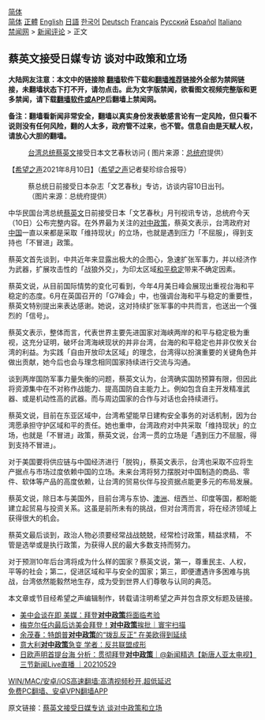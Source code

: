  <!-- 面包屑导航 --> <div class="breadcrumb"><!-- GTranslate: https://gtranslate.io/ -->  <div class="switcher notranslate">  <div class="selected">  <a href="#" onclick="return false;"> 简体</a>  </div>  <div class="option">  <a href="https://www.bannedbook.org" onclick="doGTranslate('zh-CN|zh-CN');jQuery('div.switcher div.selected a').html(jQuery(this).html());return false;" title="简体中文" class="nturl selected"> 简体</a>  <a href="https://www.bannedbook.org/zh-tw/" onclick="doGTranslate('zh-CN|zh-TW');jQuery('div.switcher div.selected a').html(jQuery(this).html());return false;" title="繁體中文" class="nturl"> 正體</a>  <a href="https://www.bannedbook.org/en/" onclick="doGTranslate('zh-CN|en');jQuery('div.switcher div.selected a').html(jQuery(this).html());return false;" title="English" class="nturl"> English</a>  <a href="https://www.bannedbook.org/ja/" onclick="doGTranslate('zh-CN|ja');jQuery('div.switcher div.selected a').html(jQuery(this).html());return false;" title="日本語" class="nturl"> 日語</a>  <a href="https://www.bannedbook.org/ko/" onclick="doGTranslate('zh-CN|ko');jQuery('div.switcher div.selected a').html(jQuery(this).html());return false;" title="한국어" class="nturl"> 한국어</a>  <a href="https://www.bannedbook.org/de/" onclick="doGTranslate('zh-CN|de');jQuery('div.switcher div.selected a').html(jQuery(this).html());return false;" title="Deutsch" class="nturl"> Deutsch</a>  <a href="https://www.bannedbook.org/fr/" onclick="doGTranslate('zh-CN|fr');jQuery('div.switcher div.selected a').html(jQuery(this).html());return false;" title="Français" class="nturl"> Français</a>  <a href="https://www.bannedbook.org/ru/" onclick="doGTranslate('zh-CN|ru');jQuery('div.switcher div.selected a').html(jQuery(this).html());return false;" title="Русский" class="nturl"> Русский</a>  <a href="https://www.bannedbook.org/es/" onclick="doGTranslate('zh-CN|es');jQuery('div.switcher div.selected a').html(jQuery(this).html());return false;" title="Español" class="nturl"> Español</a>  <a href="https://www.bannedbook.org/it/" onclick="doGTranslate('zh-CN|it');jQuery('div.switcher div.selected a').html(jQuery(this).html());return false;" title="Italiano" class="nturl"> Italiano</a>  </div>  </div>      <div class='breadcrumb-sub'><!-- Breadcrumb NavXT 6.3.0 --> <a href="https://www.bannedbook.org/" class="home">禁闻网</a> &gt; <a href="https://www.bannedbook.org/bnews/comments/" class="category">新闻评论</a> &gt; 正文</div></div><h2>蔡英文接受日媒专访 谈对中政策和立场</h2> <p class="notice"><b>大陆网友注意：本文中的链接除 <a href="https://github.com/bannedbook/fanqiang" >翻墙</a>软件下载和<a href="https://github.com/killgcd/justmysocks/blob/master/README.md">翻墙推荐</a>链接外全部为禁网链接，未翻墙状态下打不开，请勿点击。此为文字版禁闻，欲看图文视频完整版和更多禁闻，请下载<a href="https://github.com/bannedbook/fanqiang">翻墙软件或APP</a>后翻墙上禁闻网。</p><p>备注：翻墙看新闻非常安全，翻墙以真实身份发表敏感言论有一定风险，但只看不说则没有任何风险，翻的人太多，政府管不过来，也不管。信息自由是天赋人权，请放心大胆的翻墙。</b></p>  <div class="entry"> <figure><figcaption><a href="https://www.bannedbook.org/bnews/tag/%e5%8f%b0%e6%b9%be/" class="st_tag internal_tag" rel="tag" title="标签 台湾 下的日志">台湾</a><a href="https://www.bannedbook.org/bnews/tag/%E6%80%BB%E7%BB%9F%E8%94%A1%E8%8B%B1%E6%96%87/" class="st_tag internal_tag" rel="tag" title="标签 总统蔡英文 下的日志">总统蔡英文</a>接受日本文艺春秋访问  ( 图片来源：<a href="https://www.bannedbook.org/bnews/tag/%E6%80%BB%E7%BB%9F%E5%BA%9C/" class="st_tag internal_tag" rel="tag" title="标签 总统府 下的日志">总统府</a>提供）</figcaption></figure> <p>【<span class='wp_keywordlink_affiliate'><a href="https://www.soundofhope.org" title="希望之声" target="_blank">希望之声</a></span>2021年8月10日】（<a href="https://www.bannedbook.org/bnews/tag/%e5%b8%8c%e6%9c%9b%e4%b9%8b%e5%a3%b0/" class="st_tag internal_tag" rel="tag" title="标签 希望之声 下的日志">希望之声</a>记者斐珍综合报导）</p> <figure><figcaption>蔡总统日前接受日本杂志「文艺春秋」专访，访谈内容10日出刊。（图片来源：总统府提供）</figcaption></figure> <p>中华民国台湾总统<a href="https://www.bannedbook.org/bnews/tag/%e8%94%a1%e8%8b%b1%e6%96%87/" class="st_tag internal_tag" rel="tag" title="标签 蔡英文 下的日志">蔡英文</a>日前接受日本「文艺春秋」月刊视讯专访，总统府今天（10日）公布完整内容。在外界最为关注的<a href="https://www.bannedbook.org/bnews/tag/%E5%AF%B9%E4%B8%AD%E6%94%BF%E7%AD%96/" class="st_tag internal_tag" rel="tag" title="标签 对中政策 下的日志">对中政策</a>，蔡英文表示，台湾政府对<span class='wp_keywordlink_affiliate'><a href="https://www.bannedbook.org/" title="中国" target="_blank">中国</a></span>一直以来都是采取「维持现状」的立场，也就是遇到压力「不屈服」，得到支持也「不冒进」政策。</p> <p>蔡英文首先谈到，中共近年来显露出极大的企图心，急速扩张军事力，并以经济作为武器，扩展攻击性的「战狼外交」，为印太区域<a href="https://www.bannedbook.org/bnews/tag/%e5%92%8c%e5%b9%b3%e7%a8%b3%e5%ae%9a/" class="st_tag internal_tag" rel="tag" title="标签 和平稳定 下的日志">和平稳定</a>带来不确定因素。</p>  <p>蔡英文说，从目前国际情势的变化可看到，今年4月美日峰会展现出重视台海和平稳定的态度。6月在英国召开的「G7峰会」中，也强调台海和平与稳定的重要性，蔡英文特别提出来表达感谢。她说，这对持续扩张军事的中共而言，也送出一个强烈的「信号」。</p> <p>蔡英文表示，整体而言，代表世界主要先进国家对海峡两岸的和平与稳定极为重视，这充分证明，破坏台湾海峡现状的并非台湾，台海的和平稳定也并非仅攸关台湾的利益。为实践「自由开放印太区域」的理念，台湾得以扮演重要的关键角色并做出贡献，她今后也会与理念相同国家持续进行交流与沟通。</p> <p>谈到两岸国防军事力量失衡的问题，蔡英文认为，台湾确实国防预算有限，但因此将资源集中在不对称作战能力、提高国防自主能力上。例如包含自主开发精准武器、或是机动性高的武器。而与周边国家的合作与对话也会持续进行。</p>  <p>蔡英文说，目前在东亚区域中，台湾希望能早日建构安全事务的对话机制，因为台湾愿承担守护区域和平的责任。她也重申，台湾政府对中共采取「维持现状」的立场，也就是「不冒进」政策，蔡英文说，台湾一贯的立场是「遇到压力不屈服，得到支持不冒进」。</p> <p>对于美国要将供应链与中国经济进行「脱钩」，蔡英文表示，台湾也采取不应将生产据点与市场过度依赖中国的立场。未来台湾将努力摆脱对中国制造的商品、零件、软体等产品的高度依赖，让台湾的贸易伙伴与投资据点能更多元的布局发展。</p> <p>蔡英文说，除日本与美国外，目前台湾与东协、<a href="https://www.bannedbook.org/bnews/tag/%e6%be%b3%e6%b4%b2/" class="st_tag internal_tag" rel="tag" title="标签 澳洲 下的日志">澳洲</a>、纽西兰、印度等国，都盼能建立起贸易与投资关系。这虽是前所未有的挑战，但对台湾而言，将在经济领域上获得很大的机会。</p>  <p>蔡英文最后谈到，政治人物必须要经常战战兢兢，经常检讨政策，精益求精， 不管是选举或是执行政策，为获得人民的最大多数支持而努力。</p> <p>对于预测10年后台湾将成为什么样的国家？蔡英文说，第一，尊重民主、人权，平等的社会；第二，促进区域和平与安全的国家；第三，即便遭遇许多困难与挑战，台湾依然能毅然地生存，成为受到世界人们尊敬与认同的典范。</p> <p>本文章或节目经希望之声编辑制作，转载请注明希望之声并包含原文标题及链接。 </p>  <ul class='op-related-articles' title='相关阅读'> <li><a href='https://www.bannedbook.org/bnews/comments/20210724/1593067.html' target='_blank'>美中会谈在即 美媒：拜登<b>对中政策</b>将面临考验</a></li> <li><a href='https://www.bannedbook.org/bnews/taiwannews/20210716/1588090.html' target='_blank'>梅克尔任内最后访美会拜登！<b>对中政策</b>挨批｜寰宇扫描</a></li> <li><a href='https://www.bannedbook.org/bnews/ssgc/20210617/1568897.html' target='_blank'>余茂春：特朗普<b>对中政策</b>的“拨乱反正” 在美欧得到延续</a></li> <li><a href='https://www.bannedbook.org/bnews/cnnews/20210612/1565256.html' target='_blank'>意大利<b>对中政策</b>急变 学者：反共联盟成形</a></li> <li><a href='https://www.bannedbook.org/bnews/bannedvideo/20210529/1556129.html' target='_blank'>日欧声明首提台海 分析：贯彻拜登<b>对中政策</b>｜@新闻精选【新唐人亚太电视】三节新闻Live直播 ｜20210529</a></li> </ul> <p class="texttj"> <a href="https://github.com/bannedbook/fanqiang/wiki/V2ray%E6%9C%BA%E5%9C%BA" target="_blank">WIN/MAC/安卓/iOS高速翻墙:高清视频秒开,超低延迟</a><br/> <a href="https://github.com/bannedbook/fanqiang/wiki/%E7%A6%81%E9%97%BB%E7%BD%91%E5%AE%89%E5%8D%93%E7%BF%BB%E5%A2%99%E6%96%B0%E9%97%BBAPP" target="_blank">免费PC翻墙、安卓VPN翻墙APP</a></p><p>原文链接：<a class="src_link"  href="https://www.soundofhope.org/post/533909" target="_blank">蔡英文接受日媒专访 谈对中政策和立场</a></p><a name='sharetosocial'></a>  <div style="margin-bottom:5px;padding-bottom:5px;clear:both"> <div id="archive-pix-1" class="banner-ads"> <!-- AuctionX Display platform tag START --> <div id="26318x728x90x621x_ADSLOT2" clicktrack="%%CLICK_URL_ESC%%"></div> <!-- AuctionX Display platform tag END --> </div> <div id="archive-pix-2" class="banner-ads"> <!-- AuctionX Display platform tag START --> <div id="26315x300x250x621x_ADSLOT2" clicktrack="%%CLICK_URL_ESC%%"></div> <!-- AuctionX Display platform tag END --> </div> </div>  <div id="archive-pix-1" class="banner-ads"> <!-- AuctionX Display platform tag START --> <div id="26318x728x90x621x_ADSLOT3" clicktrack="%%CLICK_URL_ESC%%"></div> <!-- AuctionX Display platform tag END --> </div> </div><!--END ENTRY--> 